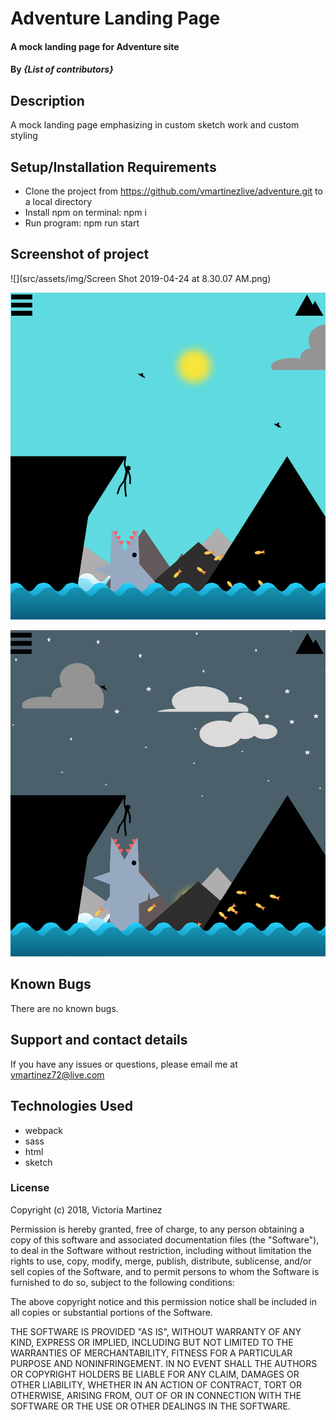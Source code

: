 # Adventure Landing Page

#### A mock landing page for Adventure site

#### By _**{List of contributors}**_

## Description

A mock landing page emphasizing in custom sketch work and custom styling

## Setup/Installation Requirements

* Clone the project from https://github.com/vmartinezlive/adventure.git to a local directory
* Install npm on terminal: npm i
* Run program: npm run start

## Screenshot of project
![](src/assets/img/Screen Shot 2019-04-24 at 8.30.07 AM.png)

![](src/assets/img/photo2.png)

![](src/assets/img/screenshot3.png)
## Known Bugs

There are no known bugs.

## Support and contact details

If you have any issues or questions, please email me at vmartinez72@live.com

## Technologies Used

* webpack
* sass
* html
* sketch

### License

Copyright (c) 2018, Victoria Martinez

Permission is hereby granted, free of charge, to any person obtaining a copy of this software and associated documentation files (the "Software"), to deal in the Software without restriction, including without limitation the rights to use, copy, modify, merge, publish, distribute, sublicense, and/or sell copies of the Software, and to permit persons to whom the Software is furnished to do so, subject to the following conditions:

The above copyright notice and this permission notice shall be included in all copies or substantial portions of the Software.

THE SOFTWARE IS PROVIDED "AS IS", WITHOUT WARRANTY OF ANY KIND, EXPRESS OR IMPLIED, INCLUDING BUT NOT LIMITED TO THE WARRANTIES OF MERCHANTABILITY, FITNESS FOR A PARTICULAR PURPOSE AND NONINFRINGEMENT. IN NO EVENT SHALL THE AUTHORS OR COPYRIGHT HOLDERS BE LIABLE FOR ANY CLAIM, DAMAGES OR OTHER LIABILITY, WHETHER IN AN ACTION OF CONTRACT, TORT OR OTHERWISE, ARISING FROM, OUT OF OR IN CONNECTION WITH THE SOFTWARE OR THE USE OR OTHER DEALINGS IN THE SOFTWARE.
